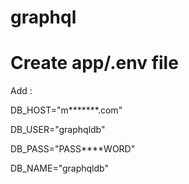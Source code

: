 # graphql

# Create app/.env file
Add :

DB_HOST="m*******.com" 

DB_USER="graphqldb"

DB_PASS="PASS****WORD"

DB_NAME="graphqldb"



